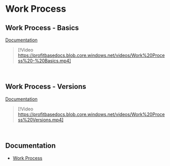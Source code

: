 
# Work Process

## Work Process - Basics
[Documentation](../docs/workprocess.md)

> [!Video https://profitbasedocs.blob.core.windows.net/videos/Work%20Process%20-%20Basics.mp4]

<br/>

## Work Process - Versions
[Documentation](../docs/workprocess/workprocessversions.md)

> [!Video https://profitbasedocs.blob.core.windows.net/videos/Work%20Process%20Versions.mp4]

<br/>

## Documentation

* [Work Process](../docs/workprocess.md)
